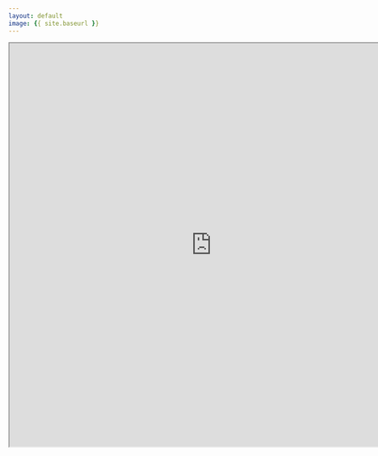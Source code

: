 ```yaml
---
layout: default
image: {{ site.baseurl }}
---
```


<div class="container mb-4">
	<iframe src="https://docs.google.com/spreadsheets/d/e/2PACX-1vRu-MmQ5cg7UW6YCOdPQ8aZuAdNYqFug5O4yr_cp8j8pFOka5dQLs5Y6V5NaLZNA_79dOzPdsuuY43O/pubhtml?gid=0&amp;single=true&amp;widget=true&amp;headers=false"
	style="width:800px; height:800px"></iframe>
</div>
